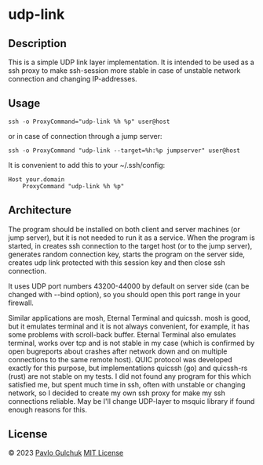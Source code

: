 # udp-link

## Description

This is a simple UDP link layer implementation. It is intended to be used as a ssh proxy to make ssh-session more stable in case of unstable network connection and changing IP-addresses.

## Usage

```
ssh -o ProxyCommand="udp-link %h %p" user@host
```
or in case of connection through a jump server:
```
ssh -o ProxyCommand "udp-link --target=%h:%p jumpserver" user@host
```
It is convenient to add this to your ~/.ssh/config:
```
Host your.domain
    ProxyCommand "udp-link %h %p"
```

## Architecture

The program should be installed on both client and server machines (or jump server), but it is not needed to run it as a service.
When the program is started, in creates ssh connection to the target host (or to the jump server), generates random connection key, starts the program on the server side, creates udp link protected with this session key and then close ssh connection.

It uses UDP port numbers 43200-44000 by default on server side (can be changed with --bind option), so you should open this port range in your firewall.

Similar applications are mosh, Eternal Terminal and quicssh.
mosh is good, but it emulates terminal and it is not always convenient, for example, it has some problems with scroll-back buffer.
Eternal Terminal also emulates terminal, works over tcp and is not stable in my case (which is confirmed by open bugreports about crashes after network down and on multiple connections to the same remote host).
QUIC protocol was developed exactly for this purpose, but implementations quicssh (go) and quicssh-rs (rust) are not stable on my tests.
I did not found any program for this which satisfied me, but spent much time in ssh, often with unstable or changing network, so I decided to create my own ssh proxy for make my ssh connections reliable.
May be I'll change UDP-layer to msquic library if found enough reasons for this.

## License

© 2023 [Pavlo Gulchuk](https://gul.kiev.ua)
[MIT License](https://github.com/pgul/udp-link/blob/main/LICENSE)
